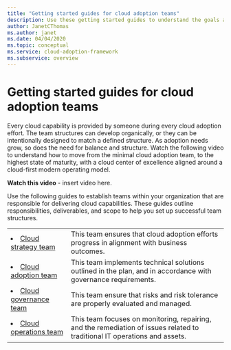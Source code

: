 ```yaml
---
title: "Getting started guides for cloud adoption teams"
description: Use these getting started guides to understand the goals and responsibilities of the teams responsible for your cloud adoption efforts. These guides provide a roadmap through the Cloud Adoption Framework.
author: JanetCThomas
ms.author: janet
ms.date: 04/04/2020
ms.topic: conceptual
ms.service: cloud-adoption-framework
ms.subservice: overview
---
```


# Getting started guides for cloud adoption teams

Every cloud capability is provided by someone during every cloud adoption effort. The team structures can develop organically, or they can be intentionally designed to match a defined structure. As adoption needs grow, so does the need for balance and structure. Watch the following video to understand how to move from the minimal cloud adoption team, to the highest state of maturity, with a cloud center of excellence aligned around a cloud-first modern operating model.

<!-- TODO -->
**Watch this video** - insert video here.

Use the following guides to establish teams within your organization that are responsible for delivering cloud capabilities. These guides outline responsibilities, deliverables, and scope to help you set up successful team structures.

<!-- markdownlint-disable MD033 -->

| | |
|---|---|
| <li> [Cloud strategy team](./team/cloud-strategy.md)     | This team ensures that cloud adoption efforts progress in alignment with business outcomes.                                |
| <li> [Cloud adoption team](./team/cloud-adoption.md)     | This team implements technical solutions outlined in the plan, and in accordance with governance requirements.             |
| <li> [Cloud governance team](./team/cloud-governance.md) | This team ensure that risks and risk tolerance are properly evaluated and managed.                                         |
| <li> [Cloud operations team](./team/cloud-operations.md) | This team focuses on monitoring, repairing, and the remediation of issues related to traditional IT operations and assets. |

